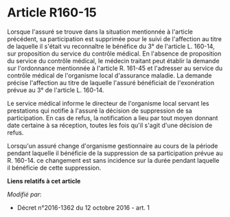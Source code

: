 # Article R160-15

Lorsque l'assuré se trouve dans la situation mentionnée à l'article précédent, sa participation est supprimée pour le suivi
de l'affection au titre de laquelle il s'était vu reconnaître le bénéfice du 3° de l'article L. 160-14, sur proposition du
service du contrôle médical. En l'absence de proposition du service du contrôle médical, le médecin traitant peut établir la
demande sur l'ordonnance mentionnée à l'article R. 161-45 et l'adresser au service du contrôle médical de l'organisme local
d'assurance maladie. La demande précise l'affection au titre de laquelle l'assuré bénéficiait de l'exonération prévue au 3°
de l'article L. 160-14. 

Le service médical informe le directeur de l'organisme local servant les prestations qui notifie à l'assuré la décision de
suppression de sa participation. En cas de refus, la notification a lieu par tout moyen donnant date certaine à sa réception,
toutes les fois qu'il s'agit d'une décision de refus. 

Lorsqu'un assuré change d'organisme gestionnaire au cours de la période pendant laquelle il bénéficie de la suppression de sa
participation prévue au R. 160-14. ce changement est sans incidence sur la durée pendant laquelle il bénéficie de cette
suppression.

**Liens relatifs à cet article**

_Modifié par_:

  - Décret n°2016-1362 du 12 octobre 2016 - art. 1
